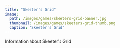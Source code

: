 ```yaml
---
title: "Skeeter's Grid"
image:
  path: /images/games/skeeters-grid-banner.jpg
  thumbnail: /images/games/skeeters-grid-thumb.png
  caption: "Skeeter's Grid"
---
```

Information about Skeeter's Grid
